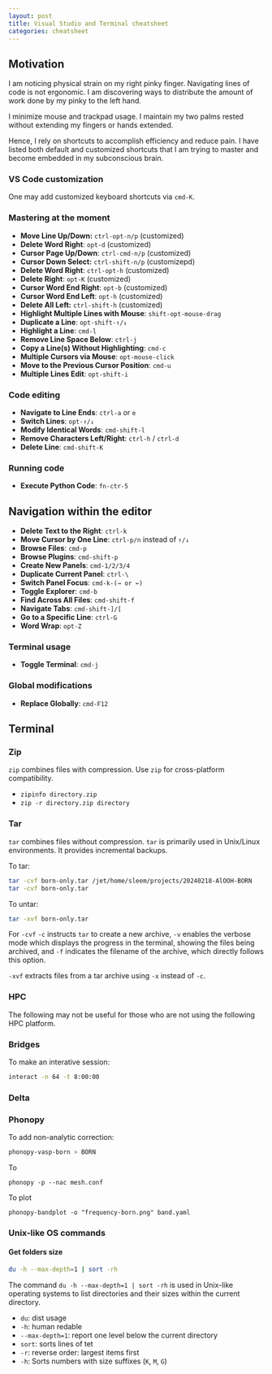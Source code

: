 ```yaml
---
layout: post
title: Visual Studio and Terminal cheatsheet
categories: cheatsheet
---
```


## Motivation

I am noticing physical strain on my right pinky finger. Navigating lines of code
is not ergonomic. I am discovering ways to distribute the amount of work done by
my pinky to the left hand.

I minimize mouse and trackpad usage. I maintain my two palms rested without
extending my fingers or hands extended.

Hence, I rely on shortcuts to accomplish efficiency and reduce pain. I have
listed both default and customized shortcuts that I am trying to master and
become embedded in my subconscious brain.

### VS Code customization

One may add customized keyboard shortcuts via `cmd-K`.

### Mastering at the moment

- **Move Line Up/Down:** `ctrl-opt-n/p` (customized)
- **Delete Word Right**: `opt-d` (customized)
- **Cursor Page Up/Down**: `ctrl-cmd-n/p` (customized)
- **Cursor Down Select:** `ctrl-shift-n/p` (customizepd)
- **Delete Word Right**: `ctrl-opt-h` (customized)
- **Delete Right**: `opt-K` (customized)
- **Cursor Word End Right**: `opt-b` (customized)
- **Cursor Word End Left**: `opt-h` (customized)
- **Delete All Left:** `ctrl-shift-h` (customized)
- **Highlight Multiple Lines with Mouse**: `shift-opt-mouse-drag`
- **Duplicate a Line**: `opt-shift-↑/↓`
- **Highlight a Line**: `cmd-l`
- **Remove Line Space Below**: `ctrl-j`
- **Copy a Line(s) Without Highlighting**: `cmd-c`
- **Multiple Cursors via Mouse**: `opt-mouse-click`
- **Move to the Previous Cursor Position**: `cmd-u`
- **Multiple Lines Edit**: `opt-shift-i`

### Code editing

- **Navigate to Line Ends**: `ctrl-a` or `e`
- **Switch Lines**: `opt-↑/↓`
- **Modify Identical Words**: `cmd-shift-l`
- **Remove Characters Left/Right**: `ctrl-h` / `ctrl-d`
- **Delete Line**: `cmd-shift-K`

### Running code

- **Execute Python Code**: `fn-ctr-5`

## Navigation within the editor

- **Delete Text to the Right**: `ctrl-k`
- **Move Cursor by One Line**: `ctrl-p/n` instead of `↑/↓`
- **Browse Files**: `cmd-p`
- **Browse Plugins**: `cmd-shift-p`
- **Create New Panels**: `cmd-1/2/3/4`
- **Duplicate Current Panel**: `ctrl-\`
- **Switch Panel Focus**: `cmd-k-(→ or ←)`
- **Toggle Explorer**: `cmd-b`
- **Find Across All Files**: `cmd-shift-f`
- **Navigate Tabs**: `cmd-shift-]/[`
- **Go to a Specific Line**: `ctrl-G`
- **Word Wrap**: `opt-Z`

### Terminal usage

- **Toggle Terminal**: `cmd-j`

### Global modifications

- **Replace Globally**: `cmd-F12`

## Terminal

### Zip

`zip` combines files with compression. Use `zip` for cross-platform
compatibility.

- `zipinfo directory.zip`
- `zip -r directory.zip directory`

### Tar

`tar` combines files without compression. `tar` is primarily used in Unix/Linux
environments. It provides incremental backups.

To tar:

```bash
tar -cvf born-only.tar /jet/home/sleem/projects/20240218-AlOOH-BORN
tar -cvf born-only.tar
```

To untar:

```bash
tar -xvf born-only.tar
```

For `-cvf` `-c` instructs `tar` to create a new archive, `-v` enables the
verbose mode which displays the progress in the terminal, showing the files
being archived, and `-f` indicates the filename of the archive, which directly
follows this option.

`-xvf` extracts files from a tar archive using `-x` instead of `-c`.

### HPC

The following may not be useful for those who are not using the following HPC
platform.

### Bridges

To make an interative session:

```bash
interact -n 64 -t 8:00:00
```

### Delta

### Phonopy

To add non-analytic correction:

```bash
phonopy-vasp-born > BORN
```

To

```
phonopy -p --nac mesh.conf
```

To plot

```
phonopy-bandplot -o "frequency-born.png" band.yaml
```

### Unix-like OS commands

#### Get folders size

```bash
du -h --max-depth=1 | sort -rh
```

The command `du -h --max-depth=1 | sort -rh` is used in Unix-like operating
systems to list directories and their sizes within the current directory.

- `du`: dist usage
- `-h`: human redable
- `--max-depth=1`: report one level below the current directory
- `sort`: sorts lines of tet
- `-r`: reverse order: largest items first
- `-h`: Sorts numbers with size suffixes (`K`, `M`, `G`)
